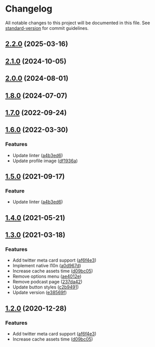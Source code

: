 # Changelog

All notable changes to this project will be documented in this file. See [standard-version](https://github.com/conventional-changelog/standard-version) for commit guidelines.

## [2.2.0](https://github.com/deandreamatias/portfolio/compare/v2.1.0...v2.2.0) (2025-03-16)

## [2.1.0](https://github.com/deandreamatias/portfolio/compare/v2.0.0...v2.1.0) (2024-10-05)

## [2.0.0](https://github.com/deandreamatias/portfolio/compare/v1.8.0...v2.0.0) (2024-08-01)

## [1.8.0](https://github.com/deandreamatias/portfolio/compare/v1.7.0...v1.8.0) (2024-07-07)

## [1.7.0](https://github.com/deandreamatias/portfolio/compare/v1.6.0...v1.7.0) (2022-09-24)

## [1.6.0](https://github.com/deandreamatias/portfolio/compare/v1.5.0...v1.6.0) (2022-03-30)

### Features

* Update linter ([a4b3ed6](https://github.com/deandreamatias/portfolio/commit/a4b3ed63bbb4973eddd2e5a9964604c6b8741193))
* Update profile image ([df1936a](https://github.com/deandreamatias/portfolio/commit/df1936aeb97806797ca3fa805cbbc2bb2d873bf3))

## [1.5.0](https://github.com/deandreamatias/portfolio/compare/v1.4.0...v1.5.0) (2021-09-17)

### Feature

* Update linter ([a4b3ed6](https://github.com/deandreamatias/portfolio/commit/a4b3ed63bbb4973eddd2e5a9964604c6b8741193))

## [1.4.0](https://github.com/deandreamatias/portfolio/compare/v1.3.0...v1.4.0) (2021-05-21)

## [1.3.0](https://github.com/deandreamatias/portfolio/compare/v1.1.0...v1.3.0) (2021-03-18)

### Features

* Add twitter meta card support ([af6f4e3](https://github.com/deandreamatias/portfolio/commit/af6f4e357aa515c51eb5173057111d45773aeed7))
* Implement native l10n ([a0d967d](https://github.com/deandreamatias/portfolio/commit/a0d967d60f23fe33a459fb5139d040e82bde72be))
* Increase cache assets time ([d09bc05](https://github.com/deandreamatias/portfolio/commit/d09bc0546067b20ac30bb318fe24f79480ed3932))
* Remove options menu ([ae4012e](https://github.com/deandreamatias/portfolio/commit/ae4012e37c82e314c0ffae422cb6908b7a67462f))
* Remove podcast page ([237da42](https://github.com/deandreamatias/portfolio/commit/237da4207b4cd0dfcc7c33686e50b533e61546ea))
* Update button styles ([c2b9491](https://github.com/deandreamatias/portfolio/commit/c2b9491d911d2d7ca8fc43cedfaae58569633d0d))
* Update version ([e38569f](https://github.com/deandreamatias/portfolio/commit/e38569f8fca58d0eec0ab4d91bea0b546d7efa43))

## [1.2.0](https://github.com/deandreamatias/portfolio/compare/v1.1.0...v1.2.0) (2020-12-28)

### Features

* Add twitter meta card support ([af6f4e3](https://github.com/deandreamatias/portfolio/commit/af6f4e357aa515c51eb5173057111d45773aeed7))
* Increase cache assets time ([d09bc05](https://github.com/deandreamatias/portfolio/commit/d09bc0546067b20ac30bb318fe24f79480ed3932))
